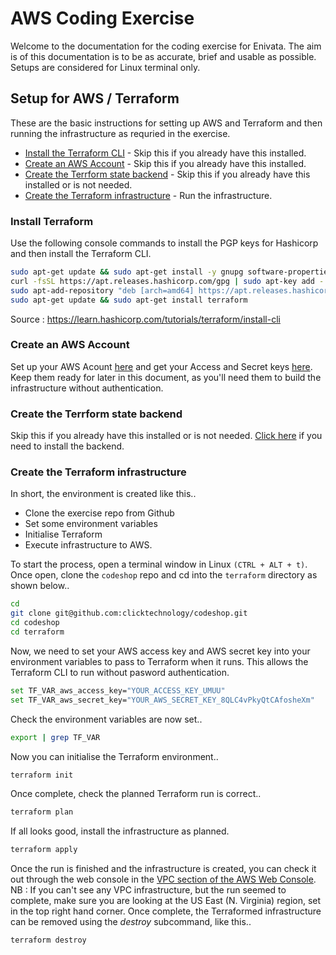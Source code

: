 # AWS Coding Exercise

Welcome to the documentation for the coding exercise for Enivata.
The aim is of this documentation is to be as accurate, brief and usable as possible.  Setups are considered for Linux terminal only.

## Setup for AWS / Terraform

These are the basic instructions for setting up AWS and Terraform and then running the infrastructure as requried in the exercise.

- [Install the Terraform CLI](#install-terraform) - Skip this if you already have this installed.
- [Create an AWS Account](#create-an-aws-account) - Skip this if you already have this installed.
- [Create the Terrform state backend](state/README.md#install-terraform) - Skip this if you already have this installed or is not needed.
- [Create the Terraform infrastructure](#create-the-terraform-infrastructure) - Run the infrastructure.

### Install Terraform

Use the following console commands to install the PGP keys for Hashicorp and then install the Terraform CLI.

```sh
sudo apt-get update && sudo apt-get install -y gnupg software-properties-common curl
curl -fsSL https://apt.releases.hashicorp.com/gpg | sudo apt-key add -
sudo apt-add-repository "deb [arch=amd64] https://apt.releases.hashicorp.com $(lsb_release -cs) main"
sudo apt-get update && sudo apt-get install terraform
```

Source : <https://learn.hashicorp.com/tutorials/terraform/install-cli>

### Create an AWS Account

Set up your AWS Acount [here](https://docs.aws.amazon.com/polly/latest/dg/setting-up.html) and get your Access and Secret keys [here](https://docs.aws.amazon.com/IAM/latest/UserGuide/id_credentials_access-keys.html).  Keep them ready for later in this document, as you'll need them to build the infrastructure without authentication.

### Create the Terrform state backend

Skip this if you already have this installed or is not needed.  [Click here](state/README.md#install-terraform) if you need to install the backend.

### Create the Terraform infrastructure

In short, the environment is created like this..

- Clone the exercise repo from Github
- Set some environment variables
- Initialise Terraform
- Execute infrastructure to AWS.

To start the process, open a terminal window in Linux `(CTRL + ALT + t)`.  Once open, clone the `codeshop` repo and cd into the `terraform` directory as shown below..

```sh
cd
git clone git@github.com:clicktechnology/codeshop.git
cd codeshop
cd terraform
```

Now, we need to set your AWS access key and AWS secret key into your environment variables to pass to Terraform when it runs.  This allows the Terraform CLI to run without pasword authentication.

```sh
set TF_VAR_aws_access_key="YOUR_ACCESS_KEY_UMUU"
set TF_VAR_aws_secret_key="YOUR_AWS_SECRET_KEY_8QLC4vPkyQtCAfosheXm"
```

Check the environment variables are now set..

```sh
export | grep TF_VAR
```

Now you can initialise the Terraform environment..

```sh
terraform init
```

Once complete, check the planned Terraform run is correct..

```sh
terraform plan
```

If all looks good, install the infrastructure as planned.

```sh
terraform apply
```

Once the run is finished and the infrastructure is created, you can check it out through the web console in the [VPC section of the AWS Web Console](https://console.aws.amazon.com/vpc/home?region=us-east-1).  NB : If you can't see any VPC infrastructure, but the run seemed to complete, make sure you are looking at the US East (N. Virginia) region, set in the top right hand corner.
Once complete, the Terraformed infrastructure can be removed using the _destroy_ subcommand, like this..

```sh
terraform destroy
```
